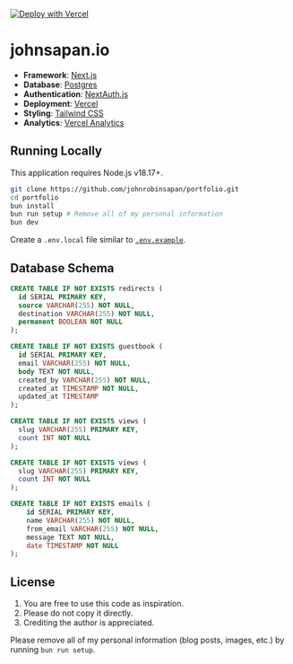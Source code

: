 [![Deploy with Vercel](https://vercel.com/button)](https://vercel.com/new/clone?repository-url=https%3A%2F%2Fgithub.com%2Fjohnsapan%2Fjohnsapan.io)

# johnsapan.io

- **Framework**: [Next.js](https://nextjs.org/)
- **Database**: [Postgres](https://vercel.com/postgres)
- **Authentication**: [NextAuth.js](https://next-auth.js.org)
- **Deployment**: [Vercel](https://vercel.com)
- **Styling**: [Tailwind CSS](https://tailwindcss.com)
- **Analytics**: [Vercel Analytics](https://vercel.com/analytics)

## Running Locally

This application requires Node.js v18.17+.

```bash
git clone https://github.com/johnrobinsapan/portfolio.git
cd portfolio
bun install
bun run setup # Remove all of my personal information
bun dev
```

Create a `.env.local` file similar to [`.env.example`](https://github.com/johnrobinsapan/portfolio/blob/main/.env.example).

## Database Schema

```sql
CREATE TABLE IF NOT EXISTS redirects (
  id SERIAL PRIMARY KEY,
  source VARCHAR(255) NOT NULL,
  destination VARCHAR(255) NOT NULL,
  permanent BOOLEAN NOT NULL
);

CREATE TABLE IF NOT EXISTS guestbook (
  id SERIAL PRIMARY KEY,
  email VARCHAR(255) NOT NULL,
  body TEXT NOT NULL,
  created_by VARCHAR(255) NOT NULL,
  created_at TIMESTAMP NOT NULL,
  updated_at TIMESTAMP
);

CREATE TABLE IF NOT EXISTS views (
  slug VARCHAR(255) PRIMARY KEY,
  count INT NOT NULL
);

CREATE TABLE IF NOT EXISTS views (
  slug VARCHAR(255) PRIMARY KEY,
  count INT NOT NULL
);

CREATE TABLE IF NOT EXISTS emails (
    id SERIAL PRIMARY KEY,
    name VARCHAR(255) NOT NULL,
    from_email VARCHAR(255) NOT NULL,
    message TEXT NOT NULL,
    date TIMESTAMP NOT NULL
);

```

## License

1. You are free to use this code as inspiration.
2. Please do not copy it directly.
3. Crediting the author is appreciated.

Please remove all of my personal information (blog posts, images, etc.) by running `bun run setup`.
